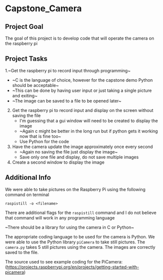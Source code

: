 # Capstone_Camera

## Project Goal
The goal of this project is to develop code that will operate the camera on the raspberry pi

## Project Tasks
1.~Get the raspberry pi to record input through programming~
   - ~C is the language of choice, however for the capstone demo Python should be acceptable~
   - ~This can be done by having user input or just taking a single picture and exiting~
   - ~The image can be saved to a file to be opened later~
2. Get the raspberry pi to record input and display on the screen without saving the file
   - I'm guessing that a gui window will need to be created to display the image
   - ~Again c might be better in the long run but if python gets it working now that is fine too~
   - Use Python for the code
3. Have the camera update the image approximately once every second
   - ~Again no saving the file just display the image~
   - Save only one file and display, do not save multiple images
4. Create a second window to display the image
## Additional Info
We were  able to take pictures on the Raspberry Pi using the following command on terminal
```
raspistill -o <filename>
```
There are additional flags for the `raspistill` command and I do not believe that command will work in any programming language

~There should be a library for using the camera in C or Python~

The appropriate coding language to be used for the camera is Python. We were able to use the Python library `piCamera` to take still pictures. The `camera.py` takes 5 still pictures using the camera. The images are correctly saved to the file. 

The source used to see example coding for the PiCamera: (https://projects.raspberrypi.org/en/projects/getting-started-with-picamera)
